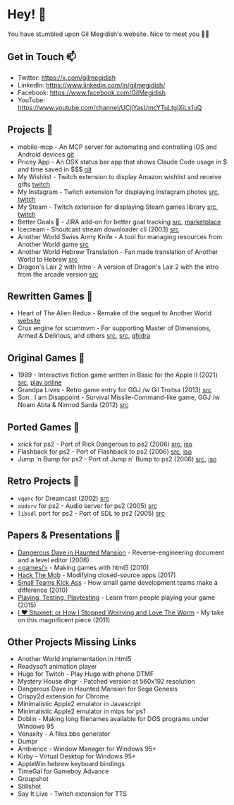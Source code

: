 # Hey! 👋

You have stumbled upon Gil Megidish's website. Nice to meet you 🤜🤛

## Get in Touch 📫

- Twitter: https://x.com/gilmegidish
- LinkedIn: https://www.linkedin.com/in/gilmegidish/
- Facebook: https://www.facebook.com/GilMegidish
- YouTube: https://www.youtube.com/channel/UCjlYasUmcYTuLtgjXiLs1uQ

## Projects 🌱

- mobile-mcp - An MCP server for automating and controlling iOS and Android devices [git](https://github.com/mobile-next/mobile-mcp/)
- Pricey App - An OSX status bar app that shows Claude Code usage in $ and time saved in $$$ [git](https://github.com/mobile-next/PriceyApp/)
- My Wishlist - Twitch extension to display Amazon wishlist and receive gifts [twitch](https://dashboard.twitch.tv/extensions/016m5ut8s6cbdh9rmvx8gq1gempi4m)
- My Instagram - Twitch extension for displaying Instagram photos [src](https://github.com/hypestreaming/my-instagram-ext), [twitch](https://dashboard.twitch.tv/extensions/a0nm5zyyzi0tgb805iaflj1yd2c5x5)
- My Steam - Twitch extension for displaying Steam games library [src](https://github.com/hypestreaming/my-steam-games-ext), [twitch](https://dashboard.twitch.tv/extensions/wl1d1suog3vnmhkrhwow16yfwje9u6)
- Better Goals 🎯 - JIRA add-on for better goal tracking [src](https://github.com/goose-wrappers/better-goals), [marketplace](https://marketplace.atlassian.com/apps/1231053/better-goals-for-kanban-boards)
- Icecream - Shoutcast stream downloader cli (2003) [src](https://icecream.sourceforge.net/)
- Another World Swiss Army Knife - A tool for managing resources from Another World game [src](https://github.com/gmegidish/awsak)
- Another World Hebrew Translation - Fan made translation of Another World to Hebrew [src](https://github.com/gmegidish/another-world-hebrew)
- Dragon's Lair 2 with Intro - A version of Dragon's Lair 2 with the intro from the arcade version [src](https://github.com/gmegidish/dragons-lair-2-pc-with-intro)

## Rewritten Games 🌱

- Heart of The Alien Redux - Remake of the sequel to Another World [website](http://hota.sf.net/)
- Crux engine for scummvm - For supporting Master of Dimensions, Armed &amp; Delirious, and others [src](https://github.com/gmegidish/master-of-dimension-rewrite), [src](https://github.com/gmegidish/scummvm), [ghidra](https://github.com/gmegidish/ghidra-backup-crux)

## Original Games 🌱

- 1989 - Interactive fiction game written in Basic for the Apple II (2021) [src](https://github.com/gmegidish/1989-interactive-fiction-game), [play online](https://archive.org/details/1989_20210902)
- Grandpa Lives - Retro game entry for GGJ /w Gil Troitsa (2013) [src](https://github.com/gmegidish/grandpa-lives)
- Son.. I am Disappoint - Survival Missile-Command-like game, GGJ /w Noam Abta &amp; Nimrod Sarda (2012) [src](https://github.com/gmegidish/son-i-am-disappoint)

## Ported Games  🌱

- xrick for ps2 - Port of Rick Dangerous to ps2 (2006) [src](https://github.com/gmegidish/ps2-xrick), [iso](https://github.com/gmegidish/ps2-xrick/tree/master/Schwarzendumpf)
- Flashback for ps2 - Port of Flashback to ps2 (2006) [src](https://github.com/gmegidish/ps2-flashback), [iso](https://github.com/gmegidish/ps2-flashback/tree/master/titan)
- Jump 'n Bump for ps2 - Port of Jump n' Bump to ps2 (2006) [src](https://github.com/gmegidish/ps2-jumpnbump), [iso](https://github.com/gmegidish/ps2-jumpnbump/tree/master/blood)

## Retro Projects 🌱

- `vqenc` for Dreamcast (2002) [src](https://github.com/KallistiOS/KallistiOS/blob/master/utils/vqenc/vqenc.c)
- `audsrv` for ps2 - Audio server for ps2 (2005) [src](https://github.com/ps2dev/ps2sdk/tree/master/iop/sound/audsrv/src)
- `libsdl` port for ps2 - Port of SDL to ps2 (2005) [src](https://github.com/ps2dev/ps2sdk-ports/tree/master/sdl)

## Papers &amp; Presentations 🔭

- [Dangerous Dave in Haunted Mansion](https://github.com/gmegidish/dangerous-dave-re) - Reverse-engineering document and a level editor (2006)
- [&lt;games/&gt;](https://www.slideshare.net/slideshow/game-development-with-html5/4140694) - Making games with html5 (2010)
- [Hack The Mob](https://www.slideshare.net/gawd/presentations) - Modifying closed-source apps (2017)
- [Small Teams Kick Ass](https://www.slideshare.net/gawd/presentations) - How small game development teams make a difference (2010)
- [Playing, Testing, Playtesting](https://www.slideshare.net/gawd/presentations) - Learn from people playing your game (2015)
- [I ❤️ Stuxnet: or How I Stopped Worrying and Love The Worm](https://www.slideshare.net/gawd/presentations) - My take on this magnificent piece (2011)

## Other Projects Missing Links

- Another World implementation in html5
- Readysoft animation player
- Hugo for Twitch - Play Hugo with phone DTMF
- Mystery House dhgr - Patched version at 560x192 resolution
- Dangerous Dave in Haunted Mansion for Sega Genesis
- Crispy2d extension for Chrome
- Minimalistic Apple2 emulator in Javascript
- Minimalistic Apple2 emulator in mips for ps1
- Doblin - Making long filenames available for DOS programs under Windows 95
- Venaxity - A files.bbs generator
- Dumpr
- Ambience - Window Manager for Windows 95+
- Kirby - Virtual Desktop for Windows 95+
- AppleWin hebrew keyboard bindings
- TimeGal for Gameboy Advance
- Groupshot
- Stillshot
- Say It Live - Twitch extension for TTS
